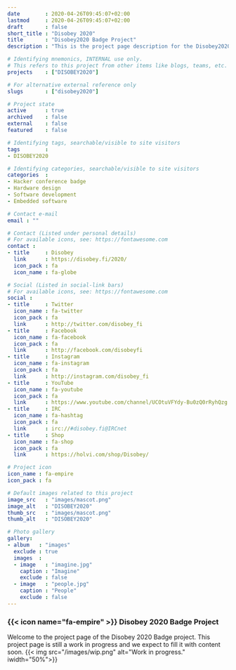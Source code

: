 ```yaml
---
date        : 2020-04-26T09:45:07+02:00
lastmod     : 2020-04-26T09:45:07+02:00
draft       : false
short_title : "Disobey 2020"
title       : "Disobey2020 Badge Project"
description : "This is the project page description for the Disobey2020 Project"

# Identifying mnemonics, INTERNAL use only.
# This refers to this project from other items like blogs, teams, etc.
projects    : ["DISOBEY2020"]

# For alternative external reference only
slugs       : ["disobey2020"]

# Project state
active      : true
archived    : false
external    : false
featured    : false

# Identifying tags, searchable/visible to site visitors
tags        :
- DISOBEY2020

# Identifying categories, searchable/visible to site visitors
categories  :
- Hacker conference badge
- Hardware design
- Software development
- Embedded software

# Contact e-mail
email : ""

# Contact (Listed under personal details)
# For available icons, see: https://fontawesome.com
contact :
- title     : Disobey
  link      : https://disobey.fi/2020/
  icon_pack : fa
  icon_name : fa-globe

# Social (Listed in social-link bars)
# For available icons, see: https://fontawesome.com
social :
- title     : Twitter
  icon_name : fa-twitter
  icon_pack : fa
  link      : http://twitter.com/disobey_fi
- title     : Facebook
  icon_name : fa-facebook
  icon_pack : fa
  link      : http://facebook.com/disobeyfi
- title     : Instagram
  icon_name : fa-instagram
  icon_pack : fa
  link      : http://instagram.com/disobey_fi
- title     : YouTube
  icon_name : fa-youtube
  icon_pack : fa
  link      : https://www.youtube.com/channel/UCOtuVFYdy-Bu0zQ0rRyhQzg
- title     : IRC
  icon_name : fa-hashtag
  icon_pack : fa
  link      : irc://#disobey.fi@IRCnet
- title     : Shop
  icon_name : fa-shop
  icon_pack : fa
  link      : https://holvi.com/shop/Disobey/

# Project icon
icon_name : fa-empire
icon_pack : fa

# Default images related to this project
image_src   : "images/mascot.png"
image_alt   : "DISOBEY2020"
thumb_src   : "images/mascot.png"
thumb_alt   : "DISOBEY2020"

# Photo gallery
gallery:
- album   : "images"
  exclude : true
  images  :
  - image   : "imagine.jpg"
    caption : "Imagine"
    exclude : false
  - image   : "people.jpg"
    caption : "People"
    exclude : false
---
```


### {{< icon name="fa-empire" >}} Disobey 2020 Badge Project

Welcome to the project page of the Disobey 2020 Badge project. This project page is still a work in progress and we expect to fill it with content soon.
{{< img src="/images/wip.png" alt="Work in progress." iwidth="50%">}}
